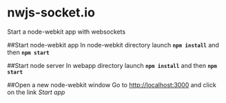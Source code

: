 # nwjs-socket.io
Start a node-webkit app with websockets

##Start node-webkit app
In node-webkit directory launch **`npm install`** and then **`npm start`**

##Start node server
In webapp directory launch **`npm install`** and then **`npm start`**

##Open a new node-webkit window
Go to [http://localhost:3000](http://localhost:3000) and click on the link *Start app*


